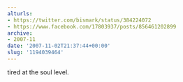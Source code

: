 ```yaml
---
alturls:
- https://twitter.com/bismark/status/384224072
- https://www.facebook.com/17803937/posts/856461202899
archive:
- 2007-11
date: '2007-11-02T21:37:44+00:00'
slug: '1194039464'
---
```


tired at the soul level.

